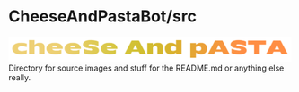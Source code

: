 # CheeseAndPastaBot/src
![logo](https://github.com/CheeseAndPastaResp/CheeseAndPastaBot/blob/src/images/README.md/Logo/CheeseAndPastaLogo2.png?raw=true)
Directory for source images and stuff for the README.md or anything else really.

